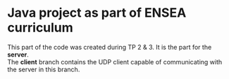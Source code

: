 # Java project as part of ENSEA curriculum
   
This part of the code was created during TP 2 & 3. It is the part for the **server**.    
The __client__ branch contains the UDP client capable of communicating with the server in this branch.    